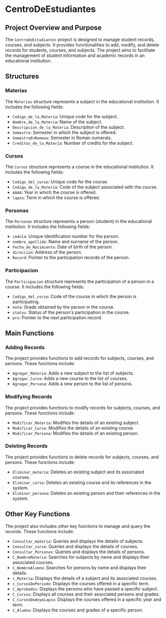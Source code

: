 # CentroDeEstudiantes

## Project Overview and Purpose

The `CentroDeEstudiantes` project is designed to manage student records, courses, and subjects. It provides functionalities to add, modify, and delete records for students, courses, and subjects. The project aims to facilitate the management of student information and academic records in an educational institution.

## Structures

### Materias

The `Materias` structure represents a subject in the educational institution. It includes the following fields:
- `Codigo_de_la_Materia`: Unique code for the subject.
- `Nombre_de_la_Materia`: Name of the subject.
- `Descripcion_de_la_Materia`: Description of the subject.
- `Semestre`: Semester in which the subject is offered.
- `SemestreEnRomano`: Semester in Roman numerals.
- `Creditos_de_la_Materia`: Number of credits for the subject.

### Cursos

The `Cursos` structure represents a course in the educational institution. It includes the following fields:
- `Codigo_del_curso`: Unique code for the course.
- `Codigo_de_la_Materia`: Code of the subject associated with the course.
- `AAAA`: Year in which the course is offered.
- `lapso`: Term in which the course is offered.

### Personas

The `Personas` structure represents a person (student) in the educational institution. It includes the following fields:
- `cedula`: Unique identification number for the person.
- `nombre_apellido`: Name and surname of the person.
- `Fecha_de_Nacimiento`: Date of birth of the person.
- `direccion`: Address of the person.
- `Record`: Pointer to the participation records of the person.

### Participacion

The `Participacion` structure represents the participation of a person in a course. It includes the following fields:
- `Codigo_del_curso`: Code of the course in which the person is participating.
- `nota`: Grade obtained by the person in the course.
- `status`: Status of the person's participation in the course.
- `prx`: Pointer to the next participation record.

## Main Functions

### Adding Records

The project provides functions to add records for subjects, courses, and persons. These functions include:
- `Agregar_Materia`: Adds a new subject to the list of subjects.
- `Agregar_Curso`: Adds a new course to the list of courses.
- `Agregar_Persona`: Adds a new person to the list of persons.

### Modifying Records

The project provides functions to modify records for subjects, courses, and persons. These functions include:
- `Modificar_Materia`: Modifies the details of an existing subject.
- `Modificar_Curso`: Modifies the details of an existing course.
- `Modificar_Persona`: Modifies the details of an existing person.

### Deleting Records

The project provides functions to delete records for subjects, courses, and persons. These functions include:
- `Eliminar_materia`: Deletes an existing subject and its associated courses.
- `Eliminar_curso`: Deletes an existing course and its references in the system.
- `Eliminar_persona`: Deletes an existing person and their references in the system.

## Other Key Functions

The project also includes other key functions to manage and query the records. These functions include:
- `Consultar_materia`: Queries and displays the details of subjects.
- `Consultar_curso`: Queries and displays the details of courses.
- `Consultar_Personas`: Queries and displays the details of persons.
- `C_NombreMateria`: Searches for subjects by name and displays their associated courses.
- `C_NombreAlumno`: Searches for persons by name and displays their details.
- `c_Materia`: Displays the details of a subject and its associated courses.
- `c_CursosDePeriodo`: Displays the courses offered in a specific term.
- `C_Aprobados`: Displays the persons who have passed a specific subject.
- `C_Cursos`: Displays all courses and their associated persons and grades.
- `C_CursosDeAnyoLapso`: Displays the courses offered in a specific year and term.
- `C_Alumno`: Displays the courses and grades of a specific person.
